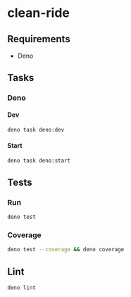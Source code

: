 # clean-ride

## Requirements

- Deno

## Tasks

### Deno

#### Dev

```bash
deno task deno:dev
```

#### Start

```bash
deno task deno:start
```

## Tests

### Run

```bash
deno test
```

### Coverage

```bash
deno test --coverage && deno coverage
```

## Lint

```bash
deno lint
```
